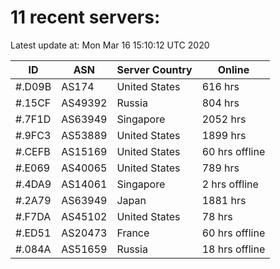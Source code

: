# 11 recent servers:

Latest update at: Mon Mar 16 15:10:12 UTC 2020

| ID | ASN | Server Country | Online |
| -- | --- | -------------- | ------ |
| #.D09B | AS174 | United States | 616 hrs |
| #.15CF | AS49392 | Russia | 804 hrs |
| #.7F1D | AS63949 | Singapore | 2052 hrs |
| #.9FC3 | AS53889 | United States | 1899 hrs |
| #.CEFB | AS15169 | United States | 60 hrs offline |
| #.E069 | AS40065 | United States | 789 hrs |
| #.4DA9 | AS14061 | Singapore | 2 hrs offline |
| #.2A79 | AS63949 | Japan | 1881 hrs |
| #.F7DA | AS45102 | United States | 78 hrs |
| #.ED51 | AS20473 | France | 60 hrs offline |
| #.084A | AS51659 | Russia | 18 hrs offline |

